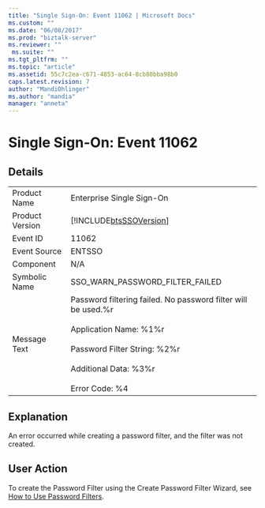 ```yaml
---
title: "Single Sign-On: Event 11062 | Microsoft Docs"
ms.custom: ""
ms.date: "06/08/2017"
ms.prod: "biztalk-server"
ms.reviewer: ""
 ms.suite: ""
ms.tgt_pltfrm: ""
ms.topic: "article"
ms.assetid: 55c7c2ea-c671-4853-ac64-8cb80bba98b0
caps.latest.revision: 7
author: "MandiOhlinger"
ms.author: "mandia"
manager: "anneta"
---
```

# Single Sign-On: Event 11062
## Details  
  
|||  
|-|-|  
|Product Name|Enterprise Single Sign-On|  
|Product Version|[!INCLUDE[btsSSOVersion](../includes/btsssoversion-md.md)]|  
|Event ID|11062|  
|Event Source|ENTSSO|  
|Component|N/A|  
|Symbolic Name|SSO_WARN_PASSWORD_FILTER_FAILED|  
|Message Text|Password filtering failed. No password filter will be used.%r<br /><br /> Application Name: %1%r<br /><br /> Password Filter String: %2%r<br /><br /> Additional Data: %3%r<br /><br /> Error Code: %4|  
  
## Explanation  
 An error occurred while creating a password filter, and the filter was not created.  
  
## User Action  
 To create the Password Filter using the Create Password Filter Wizard, see [How to Use Password Filters](../core/how-to-use-password-filters.md).